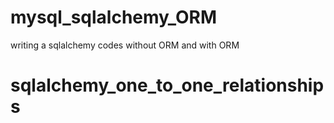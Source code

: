 # mysql_sqlalchemy_ORM
writing a sqlalchemy codes without ORM and with ORM
# sqlalchemy_one_to_one_relationships
